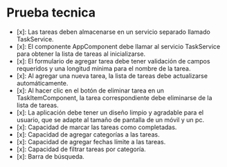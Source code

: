 # Prueba tecnica

- [x]:  Las tareas deben almacenarse en un servicio separado llamado TaskService.
- [x]: El componente AppComponent debe llamar al servicio TaskService para obtener la lista de tareas al inicializarse.
- [x]: El formulario de agregar tarea debe tener validación de campos requeridos y una longitud mínima para el nombre de la tarea.
- [x]: Al agregar una nueva tarea, la lista de tareas debe actualizarse automáticamente.
- [x]: Al hacer clic en el botón de eliminar tarea en un TaskItemComponent, la tarea correspondiente debe eliminarse de la lista de tareas.
- [x]: La aplicación debe tener un diseño limpio y agradable para el usuario, que se adapte al tamaño de pantalla de un móvil y un pc.
- [x]: Capacidad de marcar las tareas como completadas.
- [x]: Capacidad de agregar categorías a las tareas.
- [x]: Capacidad de agregar fechas límite a las tareas.
- [x]: Capacidad de filtrar tareas por categoría.
- [x]: Barra de búsqueda.
